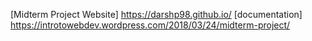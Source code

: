 
[Midterm Project Website] https://darshp98.github.io/
[documentation] https://introtowebdev.wordpress.com/2018/03/24/midterm-project/